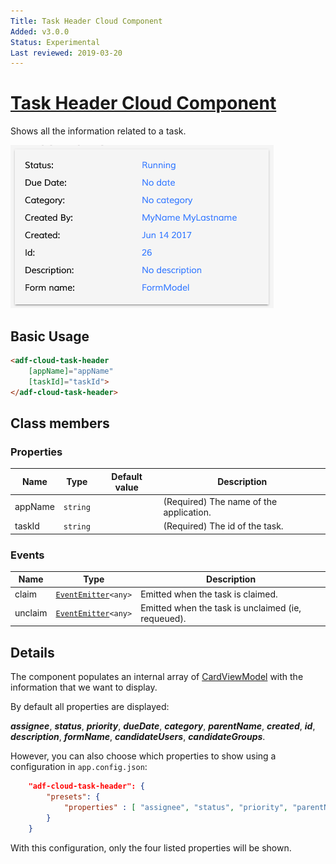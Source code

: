 ```yaml
---
Title: Task Header Cloud Component
Added: v3.0.0
Status: Experimental
Last reviewed: 2019-03-20
---
```


# [Task Header Cloud Component](../../../lib/process-services-cloud/src/lib/task/task-header/components/task-header-cloud.component.ts "Defined in task-header-cloud.component.ts")

Shows all the information related to a task.

![adf-task-header](../../docassets/images/adf-task-header.png)

## Basic Usage

```html
<adf-cloud-task-header
    [appName]="appName"
    [taskId]="taskId">
</adf-cloud-task-header>
```

## Class members

### Properties

| Name | Type | Default value | Description |
| ---- | ---- | ------------- | ----------- |
| appName | `string` |  | (Required) The name of the application. |
| taskId | `string` |  | (Required) The id of the task. |

### Events

| Name | Type | Description |
| ---- | ---- | ----------- |
| claim | [`EventEmitter`](https://angular.io/api/core/EventEmitter)`<any>` | Emitted when the task is claimed. |
| unclaim | [`EventEmitter`](https://angular.io/api/core/EventEmitter)`<any>` | Emitted when the task is unclaimed (ie, requeued). |

## Details

The component populates an internal array of
[CardViewModel](../../core/components/card-view.component.md) with the information that we want to display.

By default all properties are displayed:

**_assignee_**, **_status_**, **_priority_**, **_dueDate_**, **_category_**, **_parentName_**, **_created_**, **_id_**, **_description_**, **_formName_**, **_candidateUsers_**, **_candidateGroups_**.

However, you can also choose which properties to show using a configuration in `app.config.json`:

```json
    "adf-cloud-task-header": {
        "presets": {
            "properties" : [ "assignee", "status", "priority", "parentName"]
        }
    }
```

With this configuration, only the four listed properties will be shown.
